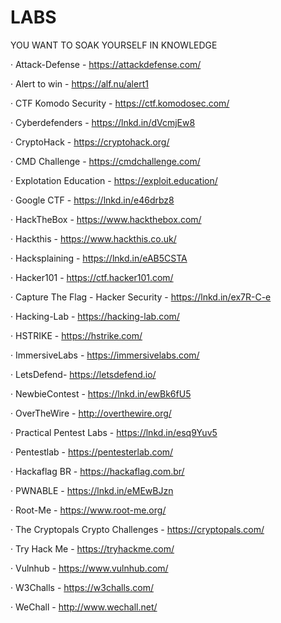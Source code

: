 # LABS
YOU WANT TO SOAK YOURSELF IN KNOWLEDGE

· Attack-Defense - https://attackdefense.com/

· Alert to win - https://alf.nu/alert1

· CTF Komodo Security - https://ctf.komodosec.com/

· Cyberdefenders - https://lnkd.in/dVcmjEw8

· CryptoHack - https://cryptohack.org/

· CMD Challenge - https://cmdchallenge.com/

· Explotation Education - https://exploit.education/

· Google CTF - https://lnkd.in/e46drbz8

· HackTheBox - https://www.hackthebox.com/

· Hackthis - https://www.hackthis.co.uk/

· Hacksplaining - https://lnkd.in/eAB5CSTA

· Hacker101 - https://ctf.hacker101.com/

· Capture The Flag - Hacker Security - https://lnkd.in/ex7R-C-e

· Hacking-Lab - https://hacking-lab.com/

· HSTRIKE - https://hstrike.com/

· ImmersiveLabs - https://immersivelabs.com/

· LetsDefend- https://letsdefend.io/

· NewbieContest - https://lnkd.in/ewBk6fU5

· OverTheWire - http://overthewire.org/

· Practical Pentest Labs - https://lnkd.in/esq9Yuv5

· Pentestlab - https://pentesterlab.com/

· Hackaflag BR - https://hackaflag.com.br/

· PWNABLE - https://lnkd.in/eMEwBJzn

· Root-Me - https://www.root-me.org/

· The Cryptopals Crypto Challenges - https://cryptopals.com/

· Try Hack Me - https://tryhackme.com/

· Vulnhub - https://www.vulnhub.com/

· W3Challs - https://w3challs.com/

· WeChall - http://www.wechall.net/ 

